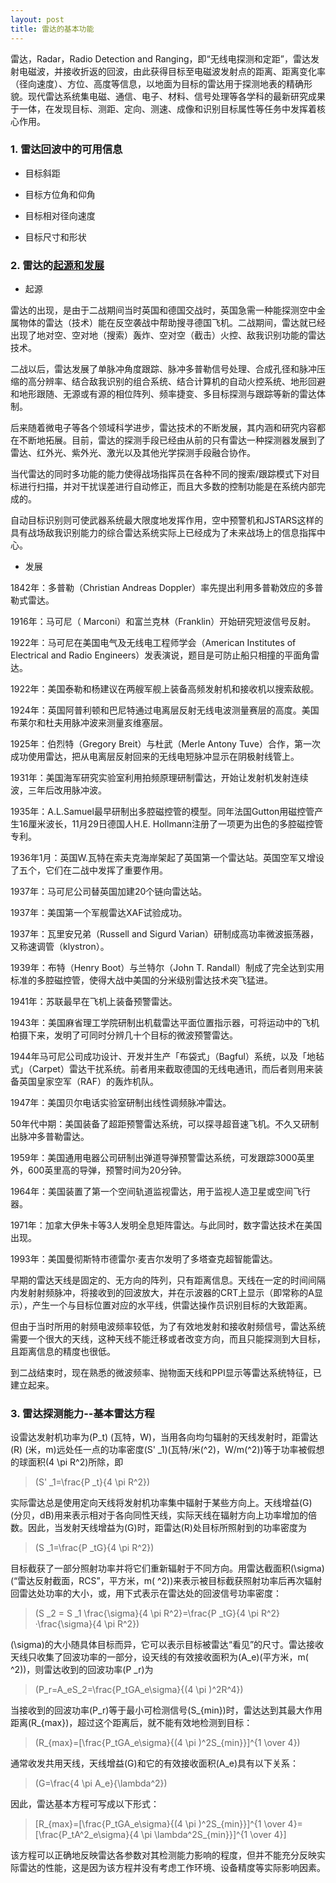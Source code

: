 ```yaml
---
layout: post
title: 雷达的基本功能
---
```


雷达，Radar，Radio Detection and Ranging，即“无线电探测和定距”，雷达发射电磁波，并接收折返的回波，由此获得目标至电磁波发射点的距离、距离变化率（径向速度）、方位、高度等信息，以地面为目标的雷达用于探测地表的精确形貌。现代雷达系统集电磁、通信、电子、材料、信号处理等各学科的最新研究成果于一体，在发现目标、测距、定向、测速、成像和识别目标属性等任务中发挥着核心作用。

### 1. 雷达回波中的可用信息

+ 目标斜距

+ 目标方位角和仰角

+ 目标相对径向速度

+ 目标尺寸和形状

### 2. 雷达的[起源和发展][1]

+ 起源

雷达的出现，是由于二战期间当时英国和德国交战时，英国急需一种能探测空中金属物体的雷达（技术）能在反空袭战中帮助搜寻德国飞机。二战期间，雷达就已经出现了地对空、空对地（搜索）轰炸、空对空（截击）火控、敌我识别功能的雷达技术。

二战以后，雷达发展了单脉冲角度跟踪、脉冲多普勒信号处理、合成孔径和脉冲压缩的高分辨率、结合敌我识别的组合系统、结合计算机的自动火控系统、地形回避和地形跟随、无源或有源的相位阵列、频率捷变、多目标探测与跟踪等新的雷达体制。

后来随着微电子等各个领域科学进步，雷达技术的不断发展，其内涵和研究内容都在不断地拓展。目前，雷达的探测手段已经由从前的只有雷达一种探测器发展到了雷达、红外光、紫外光、激光以及其他光学探测手段融合协作。

当代雷达的同时多功能的能力使得战场指挥员在各种不同的搜索/跟踪模式下对目标进行扫描，并对干扰误差进行自动修正，而且大多数的控制功能是在系统内部完成的。

自动目标识别则可使武器系统最大限度地发挥作用，空中预警机和JSTARS这样的具有战场敌我识别能力的综合雷达系统实际上已经成为了未来战场上的信息指挥中心。

+ 发展

1842年：多普勒（Christian Andreas Doppler）率先提出利用多普勒效应的多普勒式雷达。

1916年：马可尼（ Marconi）和富兰克林（Franklin）开始研究短波信号反射。

1922年：马可尼在美国电气及无线电工程师学会（American Institutes of Electrical and Radio Engineers）发表演说，题目是可防止船只相撞的平面角雷达。

1922年：美国泰勒和杨建议在两艘军舰上装备高频发射机和接收机以搜索敌舰。

1924年：英国阿普利顿和巴尼特通过电离层反射无线电波测量赛层的高度。美国布莱尔和杜夫用脉冲波来测量亥维塞层。

1925年：伯烈特（Gregory Breit）与杜武（Merle Antony Tuve）合作，第一次成功使用雷达，把从电离层反射回来的无线电短脉冲显示在阴极射线管上。

1931年：美国海军研究实验室利用拍频原理研制雷达，开始让发射机发射连续波，三年后改用脉冲波。

1935年：A.L.Samuel最早研制出多腔磁控管的模型。同年法国Gutton用磁控管产生16厘米波长，11月29日德国人H.E. Hollmann注册了一项更为出色的多腔磁控管专利。

1936年1月：英国W.瓦特在索夫克海岸架起了英国第一个雷达站。英国空军又增设了五个，它们在二战中发挥了重要作用。

1937年：马可尼公司替英国加建20个链向雷达站。

1937年：美国第一个军舰雷达XAF试验成功。

1937年：瓦里安兄弟（Russell and Sigurd Varian）研制成高功率微波振荡器，又称速调管（klystron）。

1939年：布特（Henry Boot）与兰特尔（John T. Randall）制成了完全达到实用标准的多腔磁控管，使得大战中美国的分米级别雷达技术突飞猛进。

1941年：苏联最早在飞机上装备预警雷达。

1943年：美国麻省理工学院研制出机载雷达平面位置指示器，可将运动中的飞机柏摄下来，发明了可同时分辨几十个目标的微波预警雷达。

1944年马可尼公司成功设计、开发并生产「布袋式」（Bagful）系统，以及「地毡式」（Carpet）雷达干扰系统。前者用来截取德国的无线电通讯，而后者则用来装备英国皇家空军（RAF）的轰炸机队。

1947年：美国贝尔电话实验室研制出线性调频脉冲雷达。

50年代中期：美国装备了超距预警雷达系统，可以探寻超音速飞机。不久又研制出脉冲多普勒雷达。

1959年：美国通用电器公司研制出弹道导弹预警雷达系统，可发跟踪3000英里外，600英里高的导弹，预警时间为20分钟。

1964年：美国装置了第一个空间轨道监视雷达，用于监视人造卫星或空间飞行器。

1971年：加拿大伊朱卡等3人发明全息矩阵雷达。与此同时，数字雷达技术在美国出现。

1993年：美国曼彻斯特市德雷尔·麦吉尔发明了多塔查克超智能雷达。

早期的雷达天线是固定的、无方向的阵列，只有距离信息。天线在一定的时间间隔内发射射频脉冲，将接收到的回波放大，并在示波器的CRT上显示（即常称的A显示），产生一个与目标位置对应的水平线，供雷达操作员识别目标的大致距离。

但由于当时所用的射频电波频率较低，为了有效地发射和接收射频信号，雷达系统需要一个很大的天线，这种天线不能迁移或者改变方向，而且只能探测到大目标，且距离信息的精度也很低。

到二战结束时，现在熟悉的微波频率、抛物面天线和PPI显示等雷达系统特征，已建立起来。

### 3. 雷达探测能力--基本雷达方程

设雷达发射机功率为\(P_t\) (瓦特，W)，当用各向均匀辐射的天线发射时，距雷达\(R\) (米，m)远处任一点的功率密度\(S' _1\)(瓦特/米\(^2\)，W/m\(^2\))等于功率被假想的球面积\(4 \pi R^2\)所除，即

>\(S' _1=\frac{P _t}{4 \pi R^2}\)

实际雷达总是使用定向天线将发射机功率集中辐射于某些方向上。天线增益\(G\) (分贝，dB)用来表示相对于各向同性天线，实际天线在辐射方向上功率增加的倍数。因此，当发射天线增益为\(G\)时，距雷达\(R\)处目标所照射到的功率密度为

>\(S _1=\frac{P _tG}{4 \pi R^2}\)

目标截获了一部分照射功率并将它们重新辐射于不同方向。用雷达截面积\(\sigma\)(“雷达反射截面，RCS”，平方米，m\( ^2\))来表示被目标截获照射功率后再次辐射回雷达处功率的大小，或，用下式表示在雷达处的回波信号功率密度：

>\(S _2 = S _1 \frac{\sigma}{4 \pi R^2}=\frac{P _tG}{4 \pi R^2}&middot;\frac{\sigma}{4 \pi R^2}\)

\(\sigma\)的大小随具体目标而异，它可以表示目标被雷达“看见”的尺寸。雷达接收天线只收集了回波功率的一部分，设天线的有效接收面积为\(A\_e\)(平方米，m\( ^2\))，则雷达收到的回波功率\(P _r\)为

>\(P\_r=A\_eS\_2=\frac{P\_tGA_e\sigma}{(4 \pi )^2R^4}\)

当接收到的回波功率\(P\_r\)等于最小可检测信号\(S\_{min}\)时，雷达达到其最大作用距离\(R_{max}\)，超过这个距离后，就不能有效地检测到目标：

>\(R\_{max}=[\frac{P\_tGA\_e\sigma}{(4 \pi )^2S_{min}}]^{1 \over 4}\)

通常收发共用天线，天线增益\(G\)和它的有效接收面积\(A_e\)具有以下关系：

>\(G=\frac{4 \pi A_e}{\lambda^2}\)

因此，雷达基本方程可写成以下形式：

>\[R_{max}=[\frac{P_tGA_e\sigma}{(4 \pi )^2S_{min}}]^{1 \over 4}=[\frac{P_tA^2_e\sigma}{4 \pi \lambda^2S_{min}}]^{1 \over 4}\]

该方程可以正确地反映雷达各参数对其检测能力影响的程度，但并不能充分反映实际雷达的性能，这是因为该方程并没有考虑工作环境、设备精度等实际影响因素。

[1]:http://zh.wikipedia.org/wiki/%E9%9B%B7%E8%BE%BE "起源和发展"
